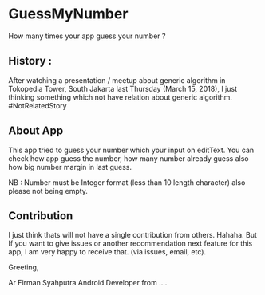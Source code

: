 # GuessMyNumber
How many times your app guess your number ?

## History :
After watching a presentation / meetup about generic algorithm in Tokopedia Tower, South Jakarta last Thursday (March 15, 2018), I just thinking something which not have relation about generic algorithm. #NotRelatedStory

## About App
This app tried to guess your number which your input on editText. You can check how app guess the number, how many number already guess also how big number margin in last guess.

NB : Number must be Integer format (less than 10 length character) also please not being empty.

## Contribution

I just think thats will not have a single contribution from others. Hahaha. But If you want to give issues or another recommendation next feature for this app, I am very happy to receive that. (via issues, email, etc).

Greeting,

Ar Firman Syahputra
Android Developer from ....
